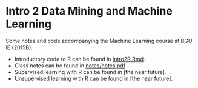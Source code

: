 # Intro 2 Data Mining and Machine Learning
Some notes and code accompanying the Machine Learning course at BGU IE (2015B).

- Introductory code to R can be found in [Intro2R.Rmd](https://github.com/johnros/Intro2R/blob/master/Intro2R.Rmd). 
- Class notes can be found in [notes/notes.pdf](https://github.com/johnros/Intro2R/blob/master/notes/notes.pdf)
- Supervised learning with R can be found in [the near future].
- Unsupervised learning with R can be found in [the near future].


